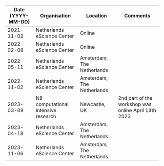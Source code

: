 | Date (YYYY-MM-DD) | Organisation                        | Location                   | Comments                                            |
|-------------------|-------------------------------------|----------------------------|-----------------------------------------------------|
| 2021-11-02        | Netherlands eScience Center         | Online                     |                                                     |
| 2022-02-08        | Netherlands eScience Center         | Online                     |                                                     |
| 2022-05-11        | Netherlands eScience Center         | Amsterdam, The Netherlands |                                                     |
| 2022-11-02        | Netherlands eScience Center         | Amsterdam, The Netherlands |                                                     |
| 2023-03-09        | N8 computational intensive research | Newcastle, UK              | 2nd part of the workshop was online April 18th 2023 |
| 2023-04-18        | Netherlands eScience Center         | Amsterdam, The Netherlands |                                                     |
| 2023-11-06        | Netherlands eScience Center         | Amsterdam, The Netherlands |                                                     |

